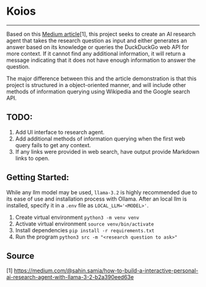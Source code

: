 # Koios
---

Based on this [Medium article](https://medium.com/@sahin.samia/how-to-build-a-interactive-personal-ai-research-agent-with-llama-3-2-b2a390eed63e)[1], this project seeks to create an AI research agent that takes the research question as input and either generates an answer based on its knowledge or queries the DuckDuckGo web API for more context. If it cannot find any additional information, it will return a message indicating that it does not have enough information to answer the question.

The major difference between this and the article demonstration is that this project is structured in a object-oriented manner, and will include other methods of information querying using Wikipedia and the Google search API.

## TODO:
1. Add UI interface to research agent.
2. Add additional methods of information querying when the first web query fails to get any context.
3. If any links were provided in web search, have output provide Markdown links to open.

## Getting Started:
While any llm model may be used, `llama-3.2` is highly recommended due to its ease of use and installation process with Ollama.
After an local llm is installed, specify it in a `.env` file as `LOCAL_LLM='<MODEL>'`.

1. Create virtual environment `python3 -m venv venv`
2. Activate virtual environment `source venv/bin/activate`
3. Install dependencies `pip install -r requirements.txt`
4. Run the program `python3 src -m "<research question to ask>"`

## Source
[1] https://medium.com/@sahin.samia/how-to-build-a-interactive-personal-ai-research-agent-with-llama-3-2-b2a390eed63e
